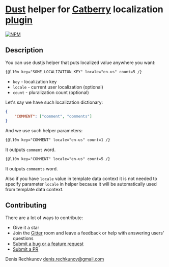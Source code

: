 # [Dust](https://github.com/catberry/catberry-dust) helper for [Catberry](https://github.com/catberry/catberry) localization [plugin](https://github.com/catberry/catberry-l10n)

[![NPM](https://nodei.co/npm/catberry-l10n.png)](https://nodei.co/npm/catberry-l10n-dust-helper/)

## Description
You can use dustjs helper that puts localized value anywhere you want:

```html
{@l10n key="SOME_LOCALIZATION_KEY" locale="en-us" count=5 /}
```

* `key` - localization key
* `locale` - current user localization (optional)
* `count` - pluralization count (optional)

Let's say we have such localization dictionary:

```json
{
	"COMMENT": ["comment", "comments"]
}
```

And we use such helper parameters:

```html
{@l10n key="COMMENT" locale="en-us" count=1 /}
```
It outputs `comment` word.

```html
{@l10n key="COMMENT" locale="en-us" count=5 /}
```
It outputs `comments` word.

Also if you have `locale` value in template data context it is not needed to
specify parameter `locale` in helper because it will be automatically used from
template data context.

## Contributing

There are a lot of ways to contribute:

* Give it a star
* Join the [Gitter](https://gitter.im/catberry/catberry) room and leave a feedback or help with answering users' questions
* [Submit a bug or a feature request](https://github.com/catberry/catberry-l10n-dust-helper/issues)
* [Submit a PR](https://github.com/catberry/catberry-l10n-dust-helper/blob/develop/CONTRIBUTING.md)

Denis Rechkunov <denis.rechkunov@gmail.com>